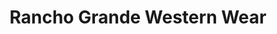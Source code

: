 ---
title: "Rancho Grande Western Wear"
url: /des-moines/rancho-grande-western-wear/
shop: clothes
---